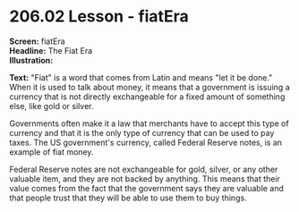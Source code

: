 # 206.02 Lesson - fiatEra

**Screen:** fiatEra\
**Headline:** The Fiat Era\
**Illustration:**

**Text:**  "Fiat" is a word that comes from Latin and means "let it be done." When it is used to talk about money, it means that a government is issuing a currency that is not directly exchangeable for a fixed amount of something else, like gold or silver.&#x20;

Governments often make it a law that merchants have to accept this type of currency and that it is the only type of currency that can be used to pay taxes. The US government's currency, called Federal Reserve notes, is an example of fiat money.&#x20;

Federal Reserve notes are not exchangeable for gold, silver, or any other valuable item, and they are not backed by anything. This means that their value comes from the fact that the government says they are valuable and that people trust that they will be able to use them to buy things.
